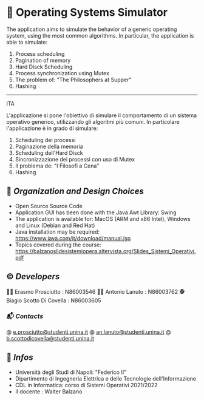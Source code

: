 # 🧩 Operating Systems Simulator

The application aims to simulate the behavior of a generic operating system, using the most common algorithms.
In particular, the application is able to simulate:

1) Process scheduling
2) Pagination of memory
3) Hard Disck Scheduling
4) Process synchronization using Mutex
5) The problem of: "The Philosophers at Supper"
6) Hashing

-------
ITA

L'applicazione si pone l'obiettivo di simulare il comportamento di un sistema operativo generico, utilizzando gli algoritmi più comuni.
In particolare l'applicazione è in grado di simulare:

1) Scheduling dei processi
2) Paginazione della memoria
3) Scheduling dell'Hard Disck
4) Sincronizzazione dei processi con uso di Mutex
5) Il problema de:  "I Filosofi a Cena"
6) Hashing



## 📑 *Organization and Design Choices*

- Open Source Source Code
- Application GUI has been done with the Java Awt Library: Swing
- The application is available for: MacOS (ARM and x86 Intel), Windows and Linux (Debian and Red Hat) 
- Java installation may be required: https://www.java.com/it/download/manual.jsp
- Topics covered during the course: https://balzanoslidesistemiopera.altervista.org/Slides_Sistemi_Operativi.pdf

## ©️ *Developers*

🙎‍♂️  Erasmo Prosciutto        : N86003546
👨‍💼  Antonio Lanuto           : N86003762
🕵  Biagio Scotto Di Covella : N86003605




### 📬 *Contacts*

@ e.prosciutto@studenti.unina.it
@ an.lanuto@studenti.unina.it
@ b.scottodicovella@studenti.unina.it


## 🏬 *Infos*

- Università degli Studi di Napoli: "Federico II" 
- Dipartimento di Ingegneria Elettrica e delle Tecnologie dell'Informazione
- CDL in Informatica: corso di Sistemi Operativi 2021/2022
- Il docente : Walter Balzano 

